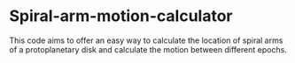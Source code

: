 # Spiral-arm-motion-calculator
This code aims to offer an easy way to calculate the location of spiral arms of a protoplanetary disk and calculate the motion between different epochs.
